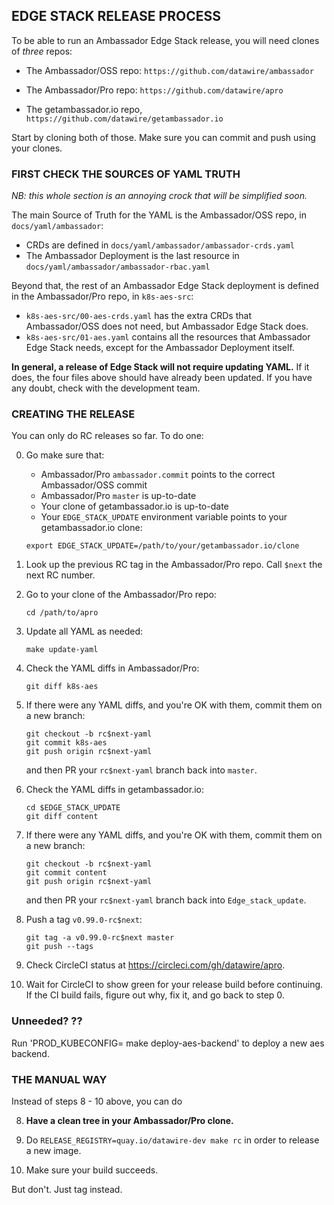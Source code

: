 ## EDGE STACK RELEASE PROCESS

To be able to run an Ambassador Edge Stack release, you will need clones
of _three_ repos:

- The Ambassador/OSS repo: `https://github.com/datawire/ambassador`

- The Ambassador/Pro repo: `https://github.com/datawire/apro`

- The getambassador.io repo, `https://github.com/datawire/getambassador.io`

Start by cloning both of those. Make sure you can commit and push using your clones.

### FIRST CHECK THE SOURCES OF YAML TRUTH

_NB: this whole section is an annoying crock that will be simplified soon._

The main Source of Truth for the YAML is the Ambassador/OSS repo, in `docs/yaml/ambassador`:

- CRDs are defined in `docs/yaml/ambassador/ambassador-crds.yaml`
- The Ambassador Deployment is the last resource in `docs/yaml/ambassador/ambassador-rbac.yaml`

Beyond that, the rest of an Ambassador Edge Stack deployment is defined in the Ambassador/Pro
repo, in `k8s-aes-src`:

- `k8s-aes-src/00-aes-crds.yaml` has the extra CRDs that Ambassador/OSS does not need, but
  Ambassador Edge Stack does.
- `k8s-aes-src/01-aes.yaml` contains all the resources that Ambassador Edge Stack needs, except 
  for the Ambassador Deployment itself.

**In general, a release of Edge Stack will not require updating YAML.** If it does, the four
files above should have already been updated. If you have any doubt, check with the development
team.

### CREATING THE RELEASE

You can only do RC releases so far. To do one:

0. Go make sure that:

   - Ambassador/Pro `ambassador.commit` points to the correct Ambassador/OSS commit
   - Ambassador/Pro `master` is up-to-date
   - Your clone of getambassador.io is up-to-date
   - Your `EDGE_STACK_UPDATE` environment variable points to your getambassador.io clone:

    ```
    export EDGE_STACK_UPDATE=/path/to/your/getambassador.io/clone
    ```

1. Look up the previous RC tag in the Ambassador/Pro repo. Call `$next` the next RC
   number.

2. Go to your clone of the Ambassador/Pro repo:

    ```
    cd /path/to/apro
    ```

3. Update all YAML as needed:

    ```
    make update-yaml
    ```

4. Check the YAML diffs in Ambassador/Pro:

    ```
    git diff k8s-aes
    ```

5. If there were any YAML diffs, and you're OK with them, commit them on a new branch:

    ```
    git checkout -b rc$next-yaml
    git commit k8s-aes
    git push origin rc$next-yaml
    ```

   and then PR your `rc$next-yaml` branch back into `master`.

6. Check the YAML diffs in getambassador.io:

    ```
    cd $EDGE_STACK_UPDATE
    git diff content
    ```

7. If there were any YAML diffs, and you're OK with them, commit them on a new branch:

    ```
    git checkout -b rc$next-yaml
    git commit content
    git push origin rc$next-yaml
    ```

   and then PR your `rc$next-yaml` branch back into `Edge_stack_update`.

8. Push a tag `v0.99.0-rc$next`:

    ```
    git tag -a v0.99.0-rc$next master
    git push --tags
    ```

9. Check CircleCI status at https://circleci.com/gh/datawire/apro.

10. Wait for CircleCI to show green for your release build before continuing. If the CI build fails,
    figure out why, fix it, and go back to step 0.

### Unneeded? ??

Run 'PROD_KUBECONFIG=<blah> make deploy-aes-backend' to deploy a new aes backend.

### THE MANUAL WAY

Instead of steps 8 - 10 above, you can do

8. **Have a clean tree in your Ambassador/Pro clone.**

9. Do `RELEASE_REGISTRY=quay.io/datawire-dev make rc` in order to release a new image.

10. Make sure your build succeeds.

But don't. Just tag instead.


